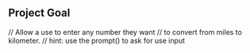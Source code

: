 ## Project Goal
// Allow a use to enter any number they want
// to convert from miles to kilometer. 
// hint: use the prompt() to ask for use input
